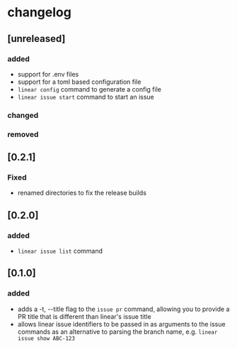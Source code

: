 # changelog

## [unreleased]

### added

- support for .env files
- support for a toml based configuration file
- `linear config` command to generate a config file
- `linear issue start` command to start an issue

### changed

### removed

## [0.2.1]

### Fixed

- renamed directories to fix the release builds

## [0.2.0]

### added

- `linear issue list` command

## [0.1.0]

### added

- adds a -t, --title flag to the `issue pr` command, allowing you to provide a
  PR title that is different than linear's issue title
- allows linear issue identifiers to be passed in as arguments to the issue
  commands as an alternative to parsing the branch name, e.g.
  `linear issue show ABC-123`
